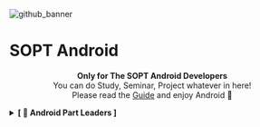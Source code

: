 ![github_banner](https://github.com/SOPT-Android/.github/assets/98825364/a1f0aeba-394e-48aa-a410-5548c4b8987c)


# SOPT Android 

<p align="center">
    <Strong>Only for The SOPT Android Developers</Strong><br>
  You can do Study, Seminar, Project whatever in here! <br>
  Please read the <a href="https://github.com/SOPT-Android/.github/blob/main/profile/README.md">Guide</a> and enjoy Android 💚
</p>

<!-- 

[Organization 사용 가이드] 
SOPT Android 파트를 수료(또는 활동 중)한 개발자 분들은 이 Organization를 활용하여 스터디, 프로젝트, 세미나 자료 업로드 등 여러가지 활동을 하실 수 있습니다.
Organization 사용을 희망할 시, 수료한 기수의 안드로이드 파트장에게 초대를 요청하시면 됩니다.

[Repository 생성 가이드]
Repository를 생성하는 경우, 다른 Repository와 혼동되지 않게 Repository이름 앞에 [ ] 태그와 topic을 활용하여 주시기 바랍니다.
ex) Repository 이름 - [DO-SOPT-Compose-study] Team 1 or [DO SOPT] Effect Kotlin Study
ex) Repository Topic - https://docs.github.com/ko/repositories/managing-your-repositorys-settings-and-features/customizing-your-repository/classifying-your-repository-with-topics 

같은 스터디를 분할하여 Repository를 생성하는 경우, 스터티 간 컨벤션을 최대한 맞춰주시기 바랍니다 :)

[README 수정 가이드]
.gihub Repository의 profile/README.md 파일을 수정하여 Organization Banner에서 스터디를 토글 형태로 펼쳐 member와 Repository를 볼 수 있게 모아주시면 됩니다.
README.md 파일 수정 시 direct로 main branch에 commit 하시기 바랍니다. 

아래는 토글 생성 템플릿이니 사이즈와 양식을 참고하여 사용해주세요 :)

[토글 생성 템플릿]
    <details>
      <summary><b>[ :이모지 스터디 이름 ]</b> </summary>
      <div markdown="1">
     
    | <img src="프로필 이미지 url" width="100"> | <img src="프로필 이미지 url" width="100"> | <img src="프로필 이미지 url" width="100"> | <img src="프로필 이미지 url" width="100"> |
    | :-: | :-: | :-: | :-: |
    | [이름](깃허브 프로필) | [이름](깃허브 프로필) | [이름](깃허브 프로필) | [이름](깃허브 프로필) |
    | [repo이름](repository 주소) | [repo이름](repository 주소) | [repo이름](repository 주소) | [repo이름](repository 주소) |
    
      </div>
    </details>

[추가 문의 사항] 
Organization 문의 사항이나 건의 사항이 있으면 수료 기수 안드로이드 파트장에게 연락해주시기 바랍니다!

-->

<details>
  <summary><b>[ 👑 Android Part Leaders ]</b> </summary>
  <div markdown="1">

 
| <img src="https://avatars.githubusercontent.com/u/54518925?v=4" width="100"> | <img src="https://avatars.githubusercontent.com/u/108331578?v=4" width="100"> | <img src="https://avatars.githubusercontent.com/u/98825364?v=4" width="100"> | <img src="https://avatars.githubusercontent.com/u/93872496?v=4" width="100"> |
| :-: | :-: | :-: | :-: |
| [이현우](https://github.com/l2hyunwoo) | [김준서](https://github.com/giovannijunseokim) | [이태희](https://github.com/taeheeL) | [곽의진](https://github.com/KwakEuiJin) |



  </div>
</details>
